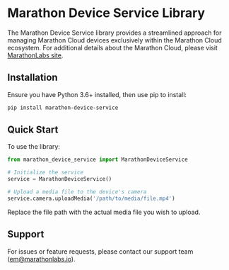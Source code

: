 # Marathon Device Service Library

The Marathon Device Service library provides a streamlined approach for managing Marathon Cloud devices exclusively within the Marathon Cloud ecosystem. 
For additional details about the Marathon Cloud, please visit [MarathonLabs site](https://marathonlabs.io).

## Installation

Ensure you have Python 3.6+ installed, then use pip to install:

```bash
pip install marathon-device-service
```

## Quick Start

To use the library:
```python
from marathon_device_service import MarathonDeviceService

# Initialize the service
service = MarathonDeviceService()

# Upload a media file to the device's camera
service.camera.uploadMedia('/path/to/media/file.mp4')
```

Replace the file path with the actual media file you wish to upload.

## Support

For issues or feature requests, please contact our support team (em@marathonlabs.io).
